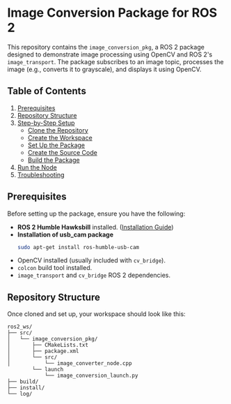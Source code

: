 # Image Conversion Package for ROS 2

This repository contains the `image_conversion_pkg`, a ROS 2 package designed to demonstrate image processing using OpenCV and ROS 2's `image_transport`. The package subscribes to an image topic, processes the image (e.g., converts it to grayscale), and displays it using OpenCV.

## Table of Contents

1. [Prerequisites](#prerequisites)  
2. [Repository Structure](#repository-structure)  
3. [Step-by-Step Setup](#step-by-step-setup)  
   - [Clone the Repository](#1-clone-the-repository)  
   - [Create the Workspace](#2-create-the-workspace)  
   - [Set Up the Package](#3-set-up-the-package)  
   - [Create the Source Code](#4-create-the-source-code)  
   - [Build the Package](#5-build-the-package)  
4. [Run the Node](#run-the-node)  
5. [Troubleshooting](#troubleshooting)  

## Prerequisites

Before setting up the package, ensure you have the following:

- **ROS 2 Humble Hawksbill** installed. ([Installation Guide](https://docs.ros.org/en/humble/Installation.html))
- **Installation of usb_cam package** 
    ```bash
    sudo apt-get install ros-humble-usb-cam
- OpenCV installed (usually included with `cv_bridge`).  
- `colcon` build tool installed.  
- `image_transport` and `cv_bridge` ROS 2 dependencies.

## Repository Structure

Once cloned and set up, your workspace should look like this:

```plaintext
ros2_ws/
├── src/
│   └── image_conversion_pkg/
│       ├── CMakeLists.txt
│       ├── package.xml
│       └── src/
│           └── image_converter_node.cpp
        └── launch
            └── image_conversion_launch.py
├── build/
├── install/
└── log/

